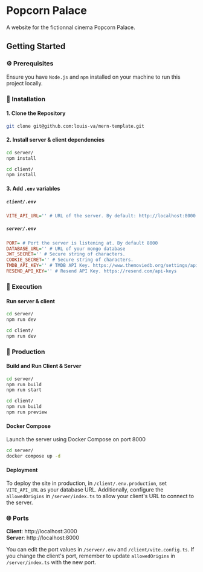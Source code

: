 # Popcorn Palace

A website for the fictionnal cinema Popcorn Palace.

## Getting Started

### ⚙️ Prerequisites

Ensure you have `Node.js` and `npm` installed on your machine to run this project locally.

### 💾 Installation

#### 1. Clone the Repository
```sh
git clone git@github.com:louis-va/mern-template.git
```

#### 2. Install server & client dependencies
```sh
cd server/
npm install

cd client/
npm install
```

#### 3. Add `.env` variables

##### `client/.env`
```ini
VITE_API_URL='' # URL of the server. By default: http://localhost:8000
```

##### `server/.env`
```ini
PORT= # Port the server is listening at. By default 8000
DATABASE_URL='' # URL of your mongo database
JWT_SECRET='' # Secure string of characters.
COOKIE_SECRET='' # Secure string of characters.
TMDB_API_KEY='' # TMDB API Key. https://www.themoviedb.org/settings/api
RESEND_API_KEY='' # Resend API Key. https://resend.com/api-keys
```

### 🚀 Execution

#### Run server & client
```sh
cd server/
npm run dev

cd client/
npm run dev
```

### 🚚 Production

#### Build and Run Client & Server
```sh
cd server/
npm run build
npm run start

cd client/
npm run build
npm run preview
```

#### Docker Compose
Launch the server using Docker Compose on port 8000

```sh
cd server/
docker compose up -d
```

#### Deployment
To deploy the site in production, in `/client/.env.production`, set `VITE_API_URL` as your database URL. Additionally, configure the `allowedOrigins` in `/server/index.ts` to allow your client's URL to connect to the server.

### 🌐 Ports
**Client**: http://localhost:3000 <br>
**Server**: http://localhost:8000

You can edit the port values in `/server/.env` and `/client/vite.config.ts`. If you change the client's port, remember to update `allowedOrigins` in `/server/index.ts` with the new port.
